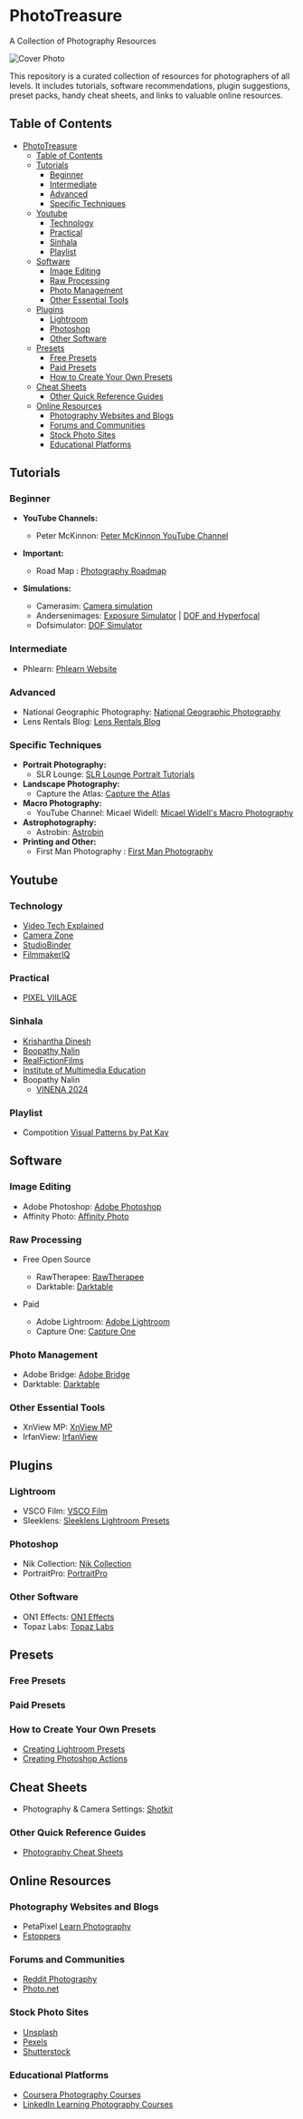 # PhotoTreasure

A Collection of Photography Resources

![Cover Photo](cover_image_that_captures_3.jpg)

This repository is a curated collection of resources for photographers of all levels. It includes tutorials, software recommendations, plugin suggestions, preset packs, handy cheat sheets, and links to valuable online resources.

## Table of Contents

- [PhotoTreasure](#phototreasure)
  - [Table of Contents](#table-of-contents)
  - [Tutorials](#tutorials)
    - [Beginner](#beginner)
    - [Intermediate](#intermediate)
    - [Advanced](#advanced)
    - [Specific Techniques](#specific-techniques)
  - [Youtube](#youtube)
    - [Technology](#technology)
    - [Practical](#practical)
    - [Sinhala](#sinhala)
    - [Playlist](#playlist)
  - [Software](#software)
    - [Image Editing](#image-editing)
    - [Raw Processing](#raw-processing)
    - [Photo Management](#photo-management)
    - [Other Essential Tools](#other-essential-tools)
  - [Plugins](#plugins)
    - [Lightroom](#lightroom)
    - [Photoshop](#photoshop)
    - [Other Software](#other-software)
  - [Presets](#presets)
    - [Free Presets](#free-presets)
    - [Paid Presets](#paid-presets)
    - [How to Create Your Own Presets](#how-to-create-your-own-presets)
  - [Cheat Sheets](#cheat-sheets)
    - [Other Quick Reference Guides](#other-quick-reference-guides)
  - [Online Resources](#online-resources)
    - [Photography Websites and Blogs](#photography-websites-and-blogs)
    - [Forums and Communities](#forums-and-communities)
    - [Stock Photo Sites](#stock-photo-sites)
    - [Educational Platforms](#educational-platforms)

## Tutorials

### Beginner

- **YouTube Channels:**

  - Peter McKinnon: [Peter McKinnon YouTube Channel](https://www.youtube.com/@petermckinnon)

- **Important:**
  - Road Map : [Photography Roadmap](https://medium.com/@ludovic.migneault/photography-roadmap-78feb3d43715)

- **Simulations:**
  - Camerasim: [Camera simulation](https://www.camerasim.com/original-camerasim)
  - Andersenimages: [Exposure Simulator](http://www.andersenimages.com/tutorials/exposure-simulator/) | [DOF and Hyperfocal](http://www.andersenimages.com/tutorials/hyperfocal/)
  - Dofsimulator: [DOF Simulator](https://dofsimulator.net/en/)

### Intermediate

- Phlearn: [Phlearn Website](https://phlearn.com)

### Advanced

- National Geographic Photography: [National Geographic Photography](https://www.nationalgeographic.com/photography)
- Lens Rentals Blog: [Lens Rentals Blog](https://www.lensrentals.com/blog/)

### Specific Techniques

- **Portrait Photography:**
  - SLR Lounge: [SLR Lounge Portrait Tutorials](https://www.slrlounge.com/)
- **Landscape Photography:**
  - Capture the Atlas: [Capture the Atlas](https://capturetheatlas.com)
- **Macro Photography:**
  - YouTube Channel: Micael Widell: [Micael Widell's Macro Photography](https://www.youtube.com/@MicaelWidell)
- **Astrophotography:**
  - Astrobin: [Astrobin](https://www.astrobin.com)
- **Printing and Other:**
  - First Man Photography : [First Man Photography](https://www.youtube.com/@Firstmanphotography)

## Youtube

### Technology

- [Video Tech Explained](https://www.youtube.com/@VideoTechExplained)
- [Camera Zone](https://www.youtube.com/@camerazone_)
- [StudioBinder](https://www.youtube.com/@StudioBinder)
- [FilmmakerIQ](https://www.youtube.com/@FilmmakerIQ)

### Practical 
- [PIXEL VIILAGE](https://www.youtube.com/@PIXELVIILAGE)

### Sinhala

- [Krishantha Dinesh](https://www.youtube.com/playlist?list=PLQb7r4ipXHqwzdtc9kKCkrSlLWEdNOxdZ)
- [Boopathy Nalin](https://www.youtube.com/@BoopathyNalin/videos)
- [RealFictionFilms](https://www.youtube.com/@RealFictionFilms)
- [Institute of Multimedia Education](https://www.youtube.com/@ImeEduLk)
- Boopathy Nalin
  - [VINENA 2024](https://www.youtube.com/watch?v=KK6-zF_qpMU)

### Playlist

- Compotition [Visual Patterns by Pat Kay](https://www.youtube.com/playlist?list=PLTQtLjIqecdydlanOGh6iwoWOb9VxpDts)

## Software

### Image Editing

- Adobe Photoshop: [Adobe Photoshop](https://www.adobe.com/products/photoshop.html)
- Affinity Photo: [Affinity Photo](https://affinity.serif.com/en-us/photo/)

### Raw Processing

- Free Open Source

  - RawTherapee: [RawTherapee](https://www.rawtherapee.com)
  - Darktable: [Darktable](https://www.darktable.org/)

- Paid
  - Adobe Lightroom: [Adobe Lightroom](https://www.adobe.com/products/photoshop-lightroom.html)
  - Capture One: [Capture One](https://www.captureone.com)

### Photo Management

- Adobe Bridge: [Adobe Bridge](https://www.adobe.com/products/bridge.html)
- Darktable: [Darktable](https://www.darktable.org)

### Other Essential Tools

- XnView MP: [XnView MP](https://www.xnview.com/en/xnviewmp/)
- IrfanView: [IrfanView](https://www.irfanview.com)

## Plugins

### Lightroom

- VSCO Film: [VSCO Film](https://vsco.co/film)
- Sleeklens: [Sleeklens Lightroom Presets](https://sleeklens.com)

### Photoshop

- Nik Collection: [Nik Collection](https://nikcollection.dxo.com)
- PortraitPro: [PortraitPro](https://www.anthropics.com/portraitpro/)

### Other Software

- ON1 Effects: [ON1 Effects](https://www.on1.com/products/effects/)
- Topaz Labs: [Topaz Labs](https://www.topazlabs.com)

## Presets

### Free Presets

### Paid Presets

### How to Create Your Own Presets

- [Creating Lightroom Presets](https://helpx.adobe.com/ph_fil/lightroom-cc/how-to/create-your-own-presets.html)
- [Creating Photoshop Actions](https://helpx.adobe.com/photoshop/using/creating-actions.html)

## Cheat Sheets

- Photography & Camera Settings: [Shotkit](https://shotkit.com/photography-cheat-sheets/)

### Other Quick Reference Guides

- [Photography Cheat Sheets](https://www.photographyreview.com/photography-cheat-sheets/)

## Online Resources

### Photography Websites and Blogs

- PetaPixel [Learn Photography](https://petapixel.com/learn-photography/)
- [Fstoppers](https://fstoppers.com)

### Forums and Communities

- [Reddit Photography](https://www.reddit.com/r/photography/)
- [Photo.net](https://www.photo.net)

### Stock Photo Sites

- [Unsplash](https://unsplash.com)
- [Pexels](https://www.pexels.com)
- [Shutterstock](https://www.shutterstock.com)

### Educational Platforms

- [Coursera Photography Courses](https://www.coursera.org/courses?query=photography)
- [LinkedIn Learning Photography Courses](https://www.linkedin.com/learning/topics/photography)
